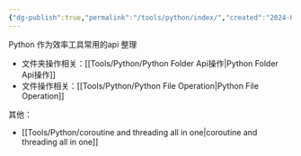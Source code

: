 ```yaml
---
{"dg-publish":true,"permalink":"/tools/python/index/","created":"2024-04-10T17:36:40.000+08:00","updated":"2024-04-10T17:36:40.000+08:00"}
---
```


Python 作为效率工具常用的api 整理
+ 文件夹操作相关：[[Tools/Python/Python Folder Api操作\|Python Folder Api操作]]
+ 文件操作相关：[[Tools/Python/Python File Operation\|Python File Operation]]

其他：
+ [[Tools/Python/coroutine and threading all in one\|coroutine and threading all in one]]